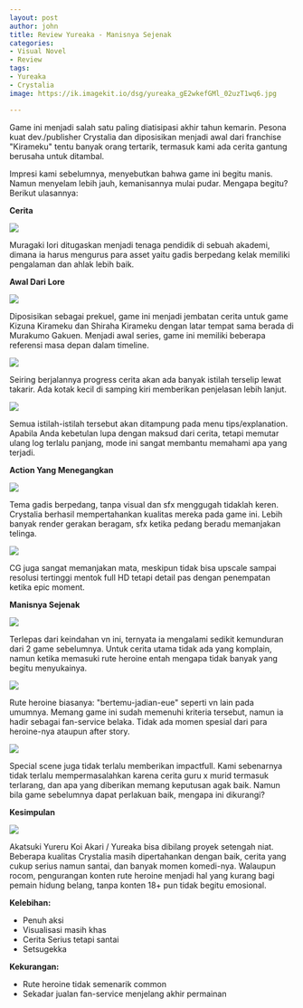 ```yaml
---
layout: post
author: john
title: Review Yureaka - Manisnya Sejenak
categories:
- Visual Novel
- Review
tags:
- Yureaka
- Crystalia
image: https://ik.imagekit.io/dsg/yureaka_gE2wkefGMl_02uzT1wq6.jpg

---
```

Game ini menjadi salah satu paling diatisipasi akhir tahun kemarin. Pesona kuat dev./publisher Crystalia dan diposisikan menjadi awal dari franchise "Kirameku" tentu banyak orang tertarik, termasuk kami ada cerita gantung berusaha untuk ditambal.

Impresi kami sebelumnya, menyebutkan bahwa game ini begitu manis. Namun menyelam lebih jauh, kemanisannya mulai pudar. Mengapa begitu? Berikut ulasannya:

**Cerita**

![](https://ik.imagekit.io/dsg/Yureaka_15_jp3sd0ewM7.jpg)

Muragaki Iori ditugaskan menjadi tenaga pendidik di sebuah akademi, dimana ia harus mengurus para asset yaitu gadis berpedang kelak memiliki pengalaman dan ahlak lebih baik.

**Awal Dari Lore**

![](https://ik.imagekit.io/dsg/Yureaka_18_z9Yu81tIGVh.jpg)

Diposisikan sebagai prekuel, game ini menjadi jembatan cerita untuk game Kizuna Kirameku dan Shiraha Kirameku dengan latar tempat sama berada di Murakumo Gakuen. Menjadi awal series, game ini memiliki beberapa referensi masa depan dalam timeline.

![](https://ik.imagekit.io/dsg/Yureaka_3_2jO7LbZ5w.jpg)

Seiring berjalannya progress cerita akan ada banyak istilah terselip lewat takarir. Ada kotak kecil di samping kiri memberikan penjelasan lebih lanjut.

![](https://ik.imagekit.io/dsg/yureaka_TvuOlLaLpo_HtNuGEPl_S1.png)

Semua istilah-istilah tersebut akan ditampung pada menu tips/explanation. Apabila Anda kebetulan lupa dengan maksud dari cerita, tetapi memutar ulang log terlalu panjang, mode ini sangat membantu memahami apa yang terjadi.

**Action Yang Menegangkan**

![](https://ik.imagekit.io/dsg/Yureaka_6_30dgWdZYD.jpg)

Tema gadis berpedang, tanpa visual dan sfx menggugah tidaklah keren. Crystalia berhasil mempertahankan kualitas mereka pada game ini. Lebih banyak render gerakan beragam, sfx ketika pedang beradu memanjakan telinga.

![](https://ik.imagekit.io/dsg/yureaka_Yga9KQ0D0z_8pRXAPC4Q2j.jpg)

CG juga sangat memanjakan mata, meskipun tidak bisa upscale sampai resolusi tertinggi mentok full HD tetapi detail pas dengan penempatan ketika epic moment.

**Manisnya Sejenak**

![](https://ik.imagekit.io/dsg/Yureaka_5_h9HTidPNB.jpg)

Terlepas dari keindahan vn ini, ternyata ia mengalami sedikit kemunduran dari 2 game sebelumnya. Untuk cerita utama tidak ada yang komplain, namun ketika memasuki rute heroine entah mengapa tidak banyak yang begitu menyukainya.

![](https://ik.imagekit.io/dsg/Yureaka_22_TCGsKo8dXyR.jpg)

Rute heroine biasanya: "bertemu-jadian-eue" seperti vn lain pada umumnya. Memang game ini sudah memenuhi kriteria tersebut, namun ia hadir sebagai fan-service belaka. Tidak ada momen spesial dari para heroine-nya ataupun after story.

![](https://ik.imagekit.io/dsg/yureaka_u8kHAPOwLP_SW_4hBgyy.jpg)

Special scene juga tidak terlalu memberikan impactfull. Kami sebenarnya tidak terlalu mempermasalahkan karena cerita guru x murid termasuk terlarang, dan apa yang diberikan memang keputusan agak baik. Namun bila game sebelumnya dapat perlakuan baik, mengapa ini dikurangi?

**Kesimpulan**

![](https://ik.imagekit.io/dsg/yureaka_lrMGEz1yvB_SlBY8qwx_PB.jpg)

Akatsuki Yureru Koi Akari / Yureaka bisa dibilang proyek setengah niat. Beberapa kualitas Crystalia masih dipertahankan dengan baik, cerita yang cukup serius namun santai, dan banyak momen komedi-nya. Walaupun rocom, pengurangan konten rute heroine menjadi hal yang kurang bagi pemain hidung belang, tanpa konten 18+ pun tidak begitu emosional.

**Kelebihan:**

* Penuh aksi
* Visualisasi masih khas
* Cerita Serius tetapi santai
* Setsugekka

**Kekurangan:**

* Rute heroine tidak semenarik common
* Sekadar jualan fan-service menjelang akhir permainan